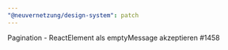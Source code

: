 ```yaml
---
"@neuvernetzung/design-system": patch
---
```


Pagination - ReactElement als emptyMessage akzeptieren #1458
